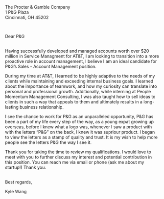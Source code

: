 The Procter & Gamble Company<br>
1 P&G Plaza<br>
Cincinnati, OH 45202 <br>

<br>

Dear P&G

<br>
Having successfully developed and managed accounts worth over $20 million in Service Managment for AT&T, I am looking to transition into a more proactive role in account management,  I believe I am an ideal candidate for P&G’s Sales - Account Management position. 

During my time at AT&T, I learned to be highly adaptive to the needs of my clients while maintaining and exceeding internal business goals. I learned about the importance of teamwork, and how my curiosity can translate into personal and professional growth. Additionally, while interning at People Momentum Management Consulting, I was also taught how to sell ideas to clients in such a way that appeals to them and ultimately results in a long-lasting business relationship.

I see the chance to work for P&G as an unparalleled opportunity, P&G has been a part of my life every step of the way, as a young expat growing up overseas, before I knew what a logo was, whenever I saw a product with with the letters “P&G” on the back, I knew it was supriour product. I began to view the letters as a stamp of quality and trust. It is my wish to help more people see the letters P&G the way I see it.

Thank you for taking the time to review my qualifications. I would love to meet with you to further discuss my interest and potential contribution in this position. You can reach me via email or phone (ask me about my startup!) Thank you.

<br>
Best regards,

Kyle Wang
